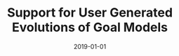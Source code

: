 ---
title: "Support for User Generated Evolutions of Goal Models"
collection: publications
permalink: /publication/2019-Support-for-User-Generated-Evolutions-of-Goal-Models
date: 2019-01-01
venue: 'Proceedings of the 11th International Workshop on Modeling in Software Engineering MiSE'
citation: ' Boyue Hu,  Alicia Grubb, "Support for User Generated Evolutions of Goal Models." Proceedings of the 11th International Workshop on Modeling in Software Engineering MiSE, 2019.'
---